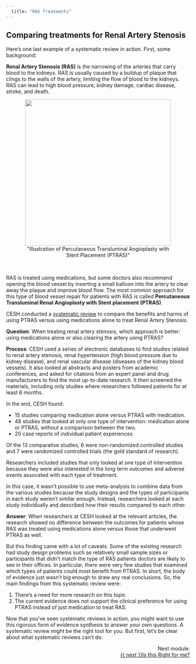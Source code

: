 ```yaml
---
  title: "RAS Treatments"
---
```



## Comparing treatments for Renal Artery Stenosis

Here’s one last example of a systematic review in action. First, some background:

**Renal Artery Stenosis (RAS)** is the narrowing of the arteries that carry blood to the kidneys. RAS is usually caused by a buildup of plaque that clings to the walls of the artery, limiting the flow of blood to the kidneys. RAS can lead to high blood pressure, kidney damage, cardiac disease, stroke, and death.

<center>
<figure>
<img src="{{site.baseurl}}/img/rendered.jpg" width="400" >
<figcaption> "Illustration of Percutaneous Transluminal Angioplasty with Stent Placement (PTRAS)"
</figcaption>
</figure>
</center>


<br>

RAS is treated using medications, but some doctors also recommend opening the blood vessel by inserting a small balloon into the artery to clear away the plaque and improve blood flow. The most common approach for this type of blood vessel repair for patients with RAS is called **Percutaneous Transluminal Renal Angioplasty with Stent placement (PTRAS)**.

CESH conducted a <a href="https://www.ncbi.nlm.nih.gov/pubmed/27536808" target="_blank">systematic review</a>  to compare the benefits and harms of using PTRAS versus using medications alone to treat Renal Artery Stenosis.

**Question**: When treating renal artery stenosis, which approach is better: using medications alone or also clearing the artery using PTRAS?

**Process**: CESH used a series of electronic databases to find studies related to renal artery stenosis, renal hypertension (high blood pressure due to kidney disease), and renal vascular disease (diseases of the kidney blood vessels). It also looked at abstracts and posters from academic conferences, and asked for citations from an expert panel and drug manufacturers to find the most up-to-date research. It then screened the materials, including only studies where researchers followed patients for at least 6 months.


In the end, CESH found:

- 15 studies comparing medication alone versus PTRAS with medication. 
- 48 studies that looked at only one type of intervention: medication alone or PTRAS, without a comparison between the two.
- 20 case reports of individual patient experiences
 
Of the 13 comparative studies, 6 were non-randomized controlled studies and 7 were randomized controlled trials (the gold standard of research).

Researchers included studies that only looked at one type of intervention because they were also interested in the long term outcomes and adverse events assocated with each type of treatment.

In this case, it wasn’t possible to use meta-analysis to combine data from the various studies because the study designs and the types of participants in each study weren’t similar enough. Instead, researchers looked at each study individually and described how their results compared to each other.

**Answer**: When researchers at CESH looked at the relevant articles, the research showed no difference between the outcomes for patients whose RAS was treated using medications alone versus those that underwent PTRAS as well.

But this finding came with a lot of caveats. Some of the existing research had study design problems such as relatively small sample sizes or participants that didn’t match the type of RAS patients doctors are likely to see in their offices. In particular, there were very few studies that examined which types of patients could most benefit from PTRAS. In short, the body of evidence just wasn’t big enough to draw any real conclusions. So, the main findings from this systematic review were:

1.  There’s a need for more research on this topic
2. The current evidence does not support the clinical preference for using PTRAS instead of just medication to treat RAS. 

Now that you’ve seen systematic reviews in action, you might want to use this rigorous form of evidence synthesis to answer your own questions.  A systematic review might be the right tool for you. But first, let’s be clear about what systematic reviews can’t do.




		
		

<div class="pagination-section" style="text-align: right">
			<div class="title">
				Next module:
			</div>
			<a rel="next" class="next" href="{{ site.baseurl }}/modules/is%20this%20right%20for%20me/cannot/"> {{ next }}Is this Right for me?
			</a>
		</div>